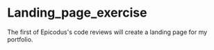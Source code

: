# Landing_page_exercise
The first of Epicodus's code reviews will create a landing page for my portfolio.
